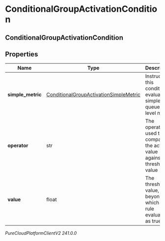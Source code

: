 # ConditionalGroupActivationCondition

## ConditionalGroupActivationCondition

## Properties

|Name | Type | Description | Notes|
|------------ | ------------- | ------------- | -------------|
| **simple_metric** | [ConditionalGroupActivationSimpleMetric](ConditionalGroupActivationSimpleMetric) | Instructs this condition to evaluate a simple queue-level metric | [optional] |
| **operator** | str | The operator used to compare the actual value against the threshold value | [optional] |
| **value** | float | The threshold value, beyond which a rule evaluates as true | [optional] |



_PureCloudPlatformClientV2 241.0.0_
